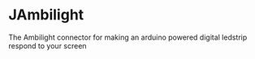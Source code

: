 # JAmbilight
The Ambilight connector for making an arduino powered digital ledstrip respond to your screen
